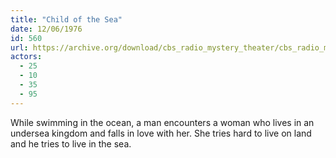 ```yaml
---
title: "Child of the Sea"
date: 12/06/1976
id: 560
url: https://archive.org/download/cbs_radio_mystery_theater/cbs_radio_mystery_theater-0551-0600.zip/cbs_radio_mystery_theater-0551-0600%2Fcbsrmt_0560_child_of_the_sea.mp3
actors:
  - 25
  - 10
  - 35
  - 95
---
```

While swimming in the ocean, a man encounters a woman who lives in an undersea kingdom and falls in love with her. She tries hard to live on land and he tries to live in the sea.